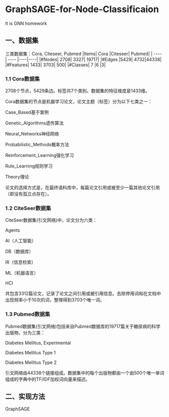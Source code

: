 # GraphSAGE-for-Node-Classificaion
It is GNN homework
## 一、数据集
三类数据集：Cora, Citeseer, Pubmed
|Items|	Cora	|Citeseer|	Pubmed|
|  ----  | ----  |----|----|
|#Nodes|	2708|	3327|	19717|
|#Edges	|5429|	4732|44338|
|#Features|	1433|	3703|	500|
|#Classes|	7	|6	|3|
### 1.1 Cora数据集
2708个节点，5429条边。标签共7个类别。数据集的特征维度是1433维。

Cora数据集的节点是机器学习论文，论文主题（标签）分为以下七类之一：

Case_Based基于案例

Genetic_Algorithms遗传算法

Neural_Networks神经网络

Probabilistic_Methods概率方法

Reinforcement_Learning强化学习

Rule_Learning规则学习

Theory理论

论文的选择方式是，在最终语料库中，每篇论文引用或被至少一篇其他论文引用（即没有孤立点存在）。

### 1.2 CiteSeer数据集
CiteSeer数据集(引文网络)中，论文分为六类：

Agents

AI（人工智能）

DB（数据库）

IR（信息检索）

ML（机器语言）

HCI

共包含3312篇论文，记录了论文之间引用或被引用信息。去除停用词和在文档中出现频率小于10次的词，整理得到3703个唯一词。

### 1.3 Pubmed数据集
Pubmed数据集(引文网络)包括来自Pubmed数据库的19717篇关于糖尿病的科学出版物，分为三类：

Diabetes Mellitus, Experimental

Diabetes Mellitus Type 1

Diabetes Mellitus Type 2

引文网络由44338个链接组成。数据集中的每个出版物都由一个由500个唯一单词组成的字典中的TF/IDF加权词向量来描述。

## 二、实现方法

GraphSAGE

